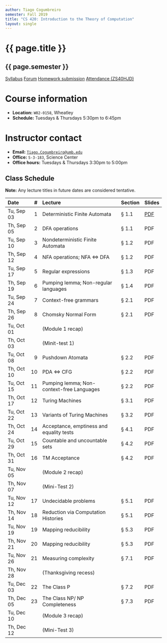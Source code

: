 ```yaml
---
author: Tiago Cogumbreiro
semester: Fall 2019
title: "CS 420: Introduction to the Theory of Computation"
layout: single
---
```


# {{ page.title }}
## {{ page.semester }}

<div class="buttons is-centered">
<a class="button is-large is-link" href="syllabus.pdf">Syllabus</a>
<a class="button is-large is-link" href="https://piazza.com/umb/fall2019/cs420/home">Forum</a>
<a class="button is-large is-link" href="https://umb.umassonline.net/webapps/blackboard/content/listContentEditable.jsp?content_id=_3274098_1&course_id=_62251_1&mode=reset">Homework submission</a>
<a class="button is-large is-link" href="https://www.estalee.com/">Attendance (ZS40HJD)</a>
</div>

# Course information
* **Location:** `W02-0158`, Wheatley
* **Schedule:** Tuesdays & Thursdays 5:30pm to 6:45pm

# Instructor contact
* **Email:** [`Tiago.Cogumbreiro@umb.edu`](mailto:Tiago.Cogumbreiro@umb.edu)
* **Office:** `S-3-183`, Science Center
* **Office hours:** Tuesdays & Thursdays 3:30pm to 5:00pm

## Class Schedule

**Note:** Any lecture titles in future dates are considered tentative.


| Date       | # | Lecture      | Section | Slides |
|:-----------|-:|:-------------|:-------------|---|
| Tu, Sep 03 | 1 | Deterministic Finite Automata | § 1.1  | [PDF](lecture01.pdf) |
| Th, Sep 05 | 2 | DFA operations | § 1.1 | PDF |
| Tu, Sep 10 | 3 | Nondeterministic Finite Automata | § 1.2 | PDF |
| Th, Sep 12 | 4 | NFA operations; NFA ⇔ DFA | § 1.2 | PDF |
| Tu, Sep 17 | 5 | Regular expressions | § 1.3 | PDF |
| Th, Sep 19 | 6 | Pumping lemma; Non-regular languages | § 1.4 | PDF|
| Tu, Sep 24 | 7 | Context-free grammars | § 2.1 | PDF |
| Th, Sep 26 | 8 | Chomsky Normal Form | § 2.1 | PDF |
| Tu, Oct 01 | | (Module 1 recap)
| Th, Oct 03 | | (Minit-test 1)
| Tu, Oct 08 | 9 | Pushdown Atomata | § 2.2 | PDF |
| Th, Oct 10 | 10 | PDA ⇔ CFG | § 2.2 | PDF |
| Tu, Oct 15 | 11 | Pumping lemma; Non-context-free Languages | § 2.2 | PDF |
| Th, Oct 17 | 12 | Turing Machines | § 3.1 | PDF |
| Tu, Oct 22 | 13 | Variants of Turing Machines | § 3.2 | PDF |
| Th, Oct 24 | 14|  Acceptance, emptiness and equality tests | § 4.1 | PDF |
| Tu, Oct 29 | 15 | Countable and uncountable sets | § 4.2 | PDF |
| Th, Oct 31 | 16 | TM Acceptance | § 4.2 | PDF |
| Tu, Nov 05 | | (Module 2 recap) | |
| Th, Nov 07 | | (Mini-Test 2) | |
| Tu, Nov 12 | 17 |  Undecidable problems | § 5.1 | PDF |
| Th, Nov 14 | 18 | Reduction via Computation Histories | § 5.1 | PDF |
| Tu, Nov 19 | 19 | Mapping reducibility | § 5.3 | PDF |
| Th, Nov 21 | 20 | Mapping reducibility | § 5.3 | PDF |
| Tu, Nov 26 | 21 | Measuring complexity | § 7.1 | PDF |
| Th, Nov 28 | | (Thanksgiving recess)        | |
| Tu, Dec 03 | 22 | The Class P | § 7.2  | PDF |
| Th, Dec 05 | 23 | The Class NP/ NP Completeness | § 7.3 | PDF |
| Tu, Dec 10 | | (Module 3 recap) | |
| Th, Dec 12 | | (Mini-Test 3) | |
